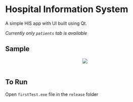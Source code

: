 # Hospital Information System
A simple HIS app with UI built using Qt.


*Currently only `patients` tab is available*

## Sample

<p align="center">
    <img src="media/demo.gif"/><br><br>
</p>

## To Run

Open `firstTest.exe` file in the `release` folder
